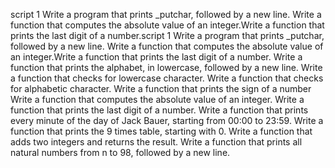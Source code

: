 script 1 Write a program that prints _putchar, followed by a new line.
Write a function that computes the absolute value of an integer.Write a function that prints the last digit of a number.script 1 Write a program that prints _putchar, followed by a new line.
Write a function that computes the absolute value of an integer.Write a function that prints the last digit of a number.
Write a function that prints the alphabet, in lowercase, followed by a new line.
Write a function that checks for lowercase character.
Write a function that checks for alphabetic character.
Write a function that prints the sign of a number
Write a function that computes the absolute value of an integer.
Write a function that prints the last digit of a number.
Write a function that prints every minute of the day of Jack Bauer, starting from 00:00 to 23:59.
Write a function that prints the 9 times table, starting with 0.
Write a function that adds two integers and returns the result.
Write a function that prints all natural numbers from n to 98, followed by a new line.

